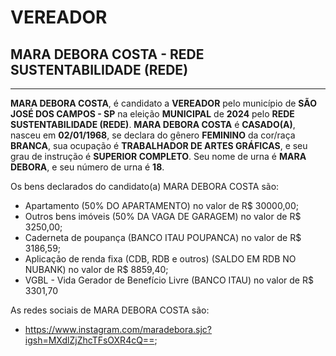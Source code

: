 # VEREADOR
## MARA DEBORA COSTA - REDE SUSTENTABILIDADE (REDE)
---
**MARA DEBORA COSTA**, é candidato a **VEREADOR** pelo município de **SÃO JOSÉ DOS CAMPOS - SP** na eleição **MUNICIPAL** de **2024** pelo **REDE SUSTENTABILIDADE (REDE)**.
**MARA DEBORA COSTA** é **CASADO(A)**, nasceu em **02/01/1968**, se declara do gênero **FEMININO** da cor/raça **BRANCA**, sua ocupação é **TRABALHADOR DE ARTES GRÁFICAS**, e seu grau de instrução é **SUPERIOR COMPLETO**.
Seu nome de urna é **MARA DEBORA**, e seu número de urna é **18**.

Os bens declarados do candidato(a) MARA DEBORA COSTA são: 
- Apartamento (50% DO APARTAMENTO) no valor de R$ 30000,00;
- Outros bens imóveis (50% DA VAGA DE GARAGEM) no valor de R$ 3250,00;
- Caderneta de poupança (BANCO ITAU POUPANCA) no valor de R$ 3186,59;
- Aplicação de renda fixa (CDB, RDB e outros) (SALDO EM RDB NO NUBANK) no valor de R$ 8859,40;
- VGBL - Vida Gerador de Benefício Livre (BANCO ITAU) no valor de R$ 3301,70

As redes sociais de MARA DEBORA COSTA são:
- https://www.instagram.com/maradebora.sjc?igsh=MXdlZjZhcTFsOXR4cQ==;